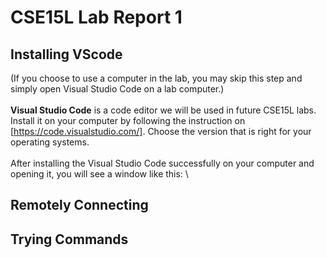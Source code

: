 # CSE15L Lab Report 1
## Installing VScode
(If you choose to use a computer in the lab, you may skip this step and simply open Visual Studio Code on a lab computer.) \
\
__Visual Studio Code__ is a code editor we will be used in future CSE15L labs. Install it on your computer by following the instruction on [https://code.visualstudio.com/]. Choose the version that is right for your operating systems. \
\
After installing the Visual Studio Code successfully on your computer and opening it, you will see a window like this: \


## Remotely Connecting

## Trying Commands 
